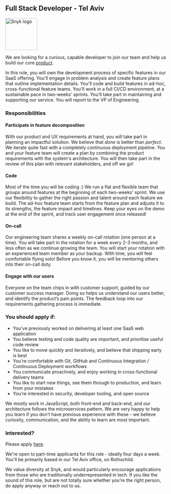 ## Full Stack Developer - Tel Aviv

<img src="https://snyk.io/images/snyk-dog.png" width="100" alt="Snyk logo" />

We are looking for a curious, capable developer to join our team and help us build our core [product](https://snyk.io/test).

In this role, you will own the development process of specific features in our SaaS offering. You'll engage in problem analysis and create feature plans that outline implementation details. You'll code and build features in ad-hoc, cross-functional feature teams. You'll work in a full CI/CD environment, at a sustainable pace in two-weeks' sprints. You'll take part in maintaining and supporting our service. You will report to the VP of Engineering.

### Responsibilities

#### Participate in feature decomposition

With our product and UX requirements at hand, you will take part in planning an impactful solution. We believe that _done_ is better than _perfect_. We iterate quite fast with a completely continuous deployment pipeline. You and your feature team will create a plan by combining the product requirements with the system's architecture. You will then take part in the review of this plan with relevant stakeholders, and off we go!

#### Code

Most of the time you will be coding :)
We run a flat and flexible team that groups around features at the beginning of each two-weeks' sprint. We use our flexibility to gather the right passion and talent around each feature we build. The ad-hoc feature team starts from the feature plan and adjusts it to its strengths, the feature impact and timelines. Keep your eyes on the demo at the end of the sprint, and track user engagement once released!

#### On-call

Our engineering team shares a weekly on-call rotation (one person at a time). You will take part in the rotation for a week every 2-3 months, and less often as we continue growing the team. You will start your rotation with an experienced team member as your backup. With time, you will feel comfortable flying solo! Before you know it, you will be mentoring others into their on-call duty.

#### Engage with our users

Everyone on the team chips in with customer support, guided by our customer success manager. Doing so helps us understand our users better, and identify the product’s pain points. The feedback loop into our requirements gathering process is immediate.

### You should apply if:
* You've previously worked on delivering at least one SaaS web application
* You believe testing and code quality are important, and prioritise useful code review
* You like to move quickly and iteratively, and believe that shipping early is best
* You're comfortable with Git, GitHub and Continuous Integration / Continuous Deployment workflows
* You communicate proactively, and enjoy working in cross-functional delivery teams
* You like to start new things, see them through to production, and learn from your mistakes
* You're interested in security, developer tooling, and open source

We mostly work in JavaScript, both front-end and back-end, and our architecture follows the microservices pattern. We are very happy to help you learn if you don't have previous experience with these - we believe curiosity, communication, and the ability to learn are most important.

### Interested?

Please apply [here](https://grnh.se/w80tuv1y2).

We're open to part-time applicants for this role - ideally four days a week. You'll be primarily based in our Tel Aviv office, on Rothschild.

We value diversity at Snyk, and would particularly encourage applications from those who are traditionally underrepresented in tech. If you like the sound of this role, but are not totally sure whether you’re the right person, do apply anyway or reach out to us.
